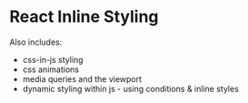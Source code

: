 # React Inline Styling
Also includes:
- css-in-js styling
- css animations
- media queries and the viewport
- dynamic styling within js - using conditions & inline styles